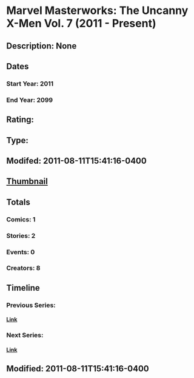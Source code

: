 # Marvel Masterworks: The Uncanny X-Men Vol. 7 (2011 - Present)
## Description: None
## Dates
### Start Year: 2011
### End Year: 2099
## Rating: 
## Type: 
## Modifed: 2011-08-11T15:41:16-0400
## [Thumbnail](http://i.annihil.us/u/prod/marvel/i/mg/6/a0/4c4de8757122e.jpg)
## Totals
### Comics: 1
### Stories: 2
### Events: 0
### Creators: 8
## Timeline
### Previous Series: 
#### [Link]()
### Next Series: 
#### [Link]()
## Modified: 2011-08-11T15:41:16-0400